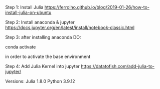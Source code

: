 Step 1: Install Julia
https://ferrolho.github.io/blog/2019-01-26/how-to-install-julia-on-ubuntu

Step 2: Install anaconda  & jupyter
https://docs.jupyter.org/en/latest/install/notebook-classic.html

Step 3:
after installing anaconda DO:

conda activate

in order to activate the base environment

Step 4:
Add Julia Kernel into jupyter
https://datatofish.com/add-julia-to-jupyter/


Versions:
Julia 1.8.0
Python 3.9.12
